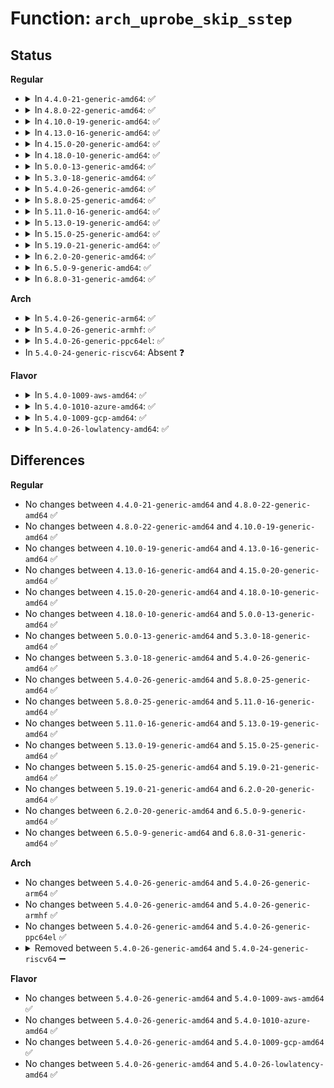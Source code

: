 # Function: <code>arch_uprobe_skip_sstep</code>

## Status
<b>Regular</b>
<ul>
<li>
<details>
<summary>In <code>4.4.0-21-generic-amd64</code>: ✅</summary>

```c
bool arch_uprobe_skip_sstep(struct arch_uprobe * auprobe, struct pt_regs * regs)
```

```json
{
  "name": "arch_uprobe_skip_sstep",
  "collision_type": "Unique Global",
  "inline_type": "No",
  "funcs": [
    {
      "addr": 18446744071579263040,
      "name": "arch_uprobe_skip_sstep",
      "external": true,
      "loc": "arch/x86/kernel/uprobes.c:954",
      "file": "arch/x86/kernel/uprobes.c",
      "inline": "seen, unknown",
      "caller_inline": [],
      "caller_func": [
        "kernel/events/uprobes.c:uprobe_notify_resume"
      ]
    }
  ],
  "symbols": [
    {
      "addr": 18446744071579263040,
      "name": "arch_uprobe_skip_sstep",
      "section": ".text",
      "bind": "STB_GLOBAL",
      "size": 93
    }
  ]
}
```
</details>
</li>
<li>
<details>
<summary>In <code>4.8.0-22-generic-amd64</code>: ✅</summary>

```c
bool arch_uprobe_skip_sstep(struct arch_uprobe * auprobe, struct pt_regs * regs)
```

```json
{
  "name": "arch_uprobe_skip_sstep",
  "collision_type": "Unique Global",
  "inline_type": "No",
  "funcs": [
    {
      "addr": 18446744071579262240,
      "name": "arch_uprobe_skip_sstep",
      "external": true,
      "loc": "arch/x86/kernel/uprobes.c:954",
      "file": "arch/x86/kernel/uprobes.c",
      "inline": "seen, unknown",
      "caller_inline": [],
      "caller_func": [
        "kernel/events/uprobes.c:uprobe_notify_resume"
      ]
    }
  ],
  "symbols": [
    {
      "addr": 18446744071579262240,
      "name": "arch_uprobe_skip_sstep",
      "section": ".text",
      "bind": "STB_GLOBAL",
      "size": 93
    }
  ]
}
```
</details>
</li>
<li>
<details>
<summary>In <code>4.10.0-19-generic-amd64</code>: ✅</summary>

```c
bool arch_uprobe_skip_sstep(struct arch_uprobe * auprobe, struct pt_regs * regs)
```

```json
{
  "name": "arch_uprobe_skip_sstep",
  "collision_type": "Unique Global",
  "inline_type": "No",
  "funcs": [
    {
      "addr": 18446744071579275856,
      "name": "arch_uprobe_skip_sstep",
      "external": true,
      "loc": "arch/x86/kernel/uprobes.c:954",
      "file": "arch/x86/kernel/uprobes.c",
      "inline": "seen, unknown",
      "caller_inline": [],
      "caller_func": [
        "kernel/events/uprobes.c:uprobe_notify_resume"
      ]
    }
  ],
  "symbols": [
    {
      "addr": 18446744071579275856,
      "name": "arch_uprobe_skip_sstep",
      "section": ".text",
      "bind": "STB_GLOBAL",
      "size": 93
    }
  ]
}
```
</details>
</li>
<li>
<details>
<summary>In <code>4.13.0-16-generic-amd64</code>: ✅</summary>

```c
bool arch_uprobe_skip_sstep(struct arch_uprobe * auprobe, struct pt_regs * regs)
```

```json
{
  "name": "arch_uprobe_skip_sstep",
  "collision_type": "Unique Global",
  "inline_type": "No",
  "funcs": [
    {
      "addr": 18446744071579272448,
      "name": "arch_uprobe_skip_sstep",
      "external": true,
      "loc": "arch/x86/kernel/uprobes.c:954",
      "file": "arch/x86/kernel/uprobes.c",
      "inline": "seen, unknown",
      "caller_inline": [],
      "caller_func": [
        "kernel/events/uprobes.c:uprobe_notify_resume"
      ]
    }
  ],
  "symbols": [
    {
      "addr": 18446744071579272448,
      "name": "arch_uprobe_skip_sstep",
      "section": ".text",
      "bind": "STB_GLOBAL",
      "size": 93
    }
  ]
}
```
</details>
</li>
<li>
<details>
<summary>In <code>4.15.0-20-generic-amd64</code>: ✅</summary>

```c
bool arch_uprobe_skip_sstep(struct arch_uprobe * auprobe, struct pt_regs * regs)
```

```json
{
  "name": "arch_uprobe_skip_sstep",
  "collision_type": "Unique Global",
  "inline_type": "No",
  "funcs": [
    {
      "addr": 18446744071579289568,
      "name": "arch_uprobe_skip_sstep",
      "external": true,
      "loc": "arch/x86/kernel/uprobes.c:957",
      "file": "arch/x86/kernel/uprobes.c",
      "inline": "seen, unknown",
      "caller_inline": [],
      "caller_func": [
        "kernel/events/uprobes.c:uprobe_notify_resume"
      ]
    }
  ],
  "symbols": [
    {
      "addr": 18446744071579289568,
      "name": "arch_uprobe_skip_sstep",
      "section": ".text",
      "bind": "STB_GLOBAL",
      "size": 96
    }
  ]
}
```
</details>
</li>
<li>
<details>
<summary>In <code>4.18.0-10-generic-amd64</code>: ✅</summary>

```c
bool arch_uprobe_skip_sstep(struct arch_uprobe * auprobe, struct pt_regs * regs)
```

```json
{
  "name": "arch_uprobe_skip_sstep",
  "collision_type": "Unique Global",
  "inline_type": "No",
  "funcs": [
    {
      "addr": 18446744071579301488,
      "name": "arch_uprobe_skip_sstep",
      "external": true,
      "loc": "arch/x86/kernel/uprobes.c:1060",
      "file": "arch/x86/kernel/uprobes.c",
      "inline": "seen, unknown",
      "caller_inline": [],
      "caller_func": [
        "kernel/events/uprobes.c:uprobe_notify_resume"
      ]
    }
  ],
  "symbols": [
    {
      "addr": 18446744071579301488,
      "name": "arch_uprobe_skip_sstep",
      "section": ".text",
      "bind": "STB_GLOBAL",
      "size": 82
    }
  ]
}
```
</details>
</li>
<li>
<details>
<summary>In <code>5.0.0-13-generic-amd64</code>: ✅</summary>

```c
bool arch_uprobe_skip_sstep(struct arch_uprobe * auprobe, struct pt_regs * regs)
```

```json
{
  "name": "arch_uprobe_skip_sstep",
  "collision_type": "Unique Global",
  "inline_type": "No",
  "funcs": [
    {
      "addr": 18446744071579326176,
      "name": "arch_uprobe_skip_sstep",
      "external": true,
      "loc": "arch/x86/kernel/uprobes.c:1060",
      "file": "arch/x86/kernel/uprobes.c",
      "inline": "seen, unknown",
      "caller_inline": [],
      "caller_func": [
        "kernel/events/uprobes.c:uprobe_notify_resume"
      ]
    }
  ],
  "symbols": [
    {
      "addr": 18446744071579326176,
      "name": "arch_uprobe_skip_sstep",
      "section": ".text",
      "bind": "STB_GLOBAL",
      "size": 82
    }
  ]
}
```
</details>
</li>
<li>
<details>
<summary>In <code>5.3.0-18-generic-amd64</code>: ✅</summary>

```c
bool arch_uprobe_skip_sstep(struct arch_uprobe * auprobe, struct pt_regs * regs)
```

```json
{
  "name": "arch_uprobe_skip_sstep",
  "collision_type": "Unique Global",
  "inline_type": "No",
  "funcs": [
    {
      "addr": 18446744071579341424,
      "name": "arch_uprobe_skip_sstep",
      "external": true,
      "loc": "arch/x86/kernel/uprobes.c:1051",
      "file": "arch/x86/kernel/uprobes.c",
      "inline": "seen, unknown",
      "caller_inline": [],
      "caller_func": [
        "kernel/events/uprobes.c:handle_swbp"
      ]
    }
  ],
  "symbols": [
    {
      "addr": 18446744071579341424,
      "name": "arch_uprobe_skip_sstep",
      "section": ".text",
      "bind": "STB_GLOBAL",
      "size": 82
    }
  ]
}
```
</details>
</li>
<li>
<details>
<summary>In <code>5.4.0-26-generic-amd64</code>: ✅</summary>

```c
bool arch_uprobe_skip_sstep(struct arch_uprobe * auprobe, struct pt_regs * regs)
```

```json
{
  "name": "arch_uprobe_skip_sstep",
  "collision_type": "Unique Global",
  "inline_type": "No",
  "funcs": [
    {
      "addr": 18446744071579345600,
      "name": "arch_uprobe_skip_sstep",
      "external": true,
      "loc": "arch/x86/kernel/uprobes.c:1051",
      "file": "arch/x86/kernel/uprobes.c",
      "inline": "seen, unknown",
      "caller_inline": [],
      "caller_func": [
        "kernel/events/uprobes.c:handle_swbp"
      ]
    }
  ],
  "symbols": [
    {
      "addr": 18446744071579345600,
      "name": "arch_uprobe_skip_sstep",
      "section": ".text",
      "bind": "STB_GLOBAL",
      "size": 82
    }
  ]
}
```
</details>
</li>
<li>
<details>
<summary>In <code>5.8.0-25-generic-amd64</code>: ✅</summary>

```c
bool arch_uprobe_skip_sstep(struct arch_uprobe * auprobe, struct pt_regs * regs)
```

```json
{
  "name": "arch_uprobe_skip_sstep",
  "collision_type": "Unique Global",
  "inline_type": "No",
  "funcs": [
    {
      "addr": 18446744071579375392,
      "name": "arch_uprobe_skip_sstep",
      "external": true,
      "loc": "arch/x86/kernel/uprobes.c:1051",
      "file": "arch/x86/kernel/uprobes.c",
      "inline": "seen, unknown",
      "caller_inline": [],
      "caller_func": [
        "kernel/events/uprobes.c:handle_swbp"
      ]
    }
  ],
  "symbols": [
    {
      "addr": 18446744071579375392,
      "name": "arch_uprobe_skip_sstep",
      "section": ".text",
      "bind": "STB_GLOBAL",
      "size": 82
    }
  ]
}
```
</details>
</li>
<li>
<details>
<summary>In <code>5.11.0-16-generic-amd64</code>: ✅</summary>

```c
bool arch_uprobe_skip_sstep(struct arch_uprobe * auprobe, struct pt_regs * regs)
```

```json
{
  "name": "arch_uprobe_skip_sstep",
  "collision_type": "Unique Global",
  "inline_type": "No",
  "funcs": [
    {
      "addr": 18446744071579374016,
      "name": "arch_uprobe_skip_sstep",
      "external": true,
      "loc": "arch/x86/kernel/uprobes.c:1055",
      "file": "arch/x86/kernel/uprobes.c",
      "inline": "seen, unknown",
      "caller_inline": [],
      "caller_func": [
        "kernel/events/uprobes.c:handle_swbp"
      ]
    }
  ],
  "symbols": [
    {
      "addr": 18446744071579374016,
      "name": "arch_uprobe_skip_sstep",
      "section": ".text",
      "bind": "STB_GLOBAL",
      "size": 82
    }
  ]
}
```
</details>
</li>
<li>
<details>
<summary>In <code>5.13.0-19-generic-amd64</code>: ✅</summary>

```c
bool arch_uprobe_skip_sstep(struct arch_uprobe * auprobe, struct pt_regs * regs)
```

```json
{
  "name": "arch_uprobe_skip_sstep",
  "collision_type": "Unique Global",
  "inline_type": "No",
  "funcs": [
    {
      "addr": 18446744071579377632,
      "name": "arch_uprobe_skip_sstep",
      "external": true,
      "loc": "arch/x86/kernel/uprobes.c:1055",
      "file": "arch/x86/kernel/uprobes.c",
      "inline": "seen, unknown",
      "caller_inline": [],
      "caller_func": [
        "kernel/events/uprobes.c:handle_swbp"
      ]
    }
  ],
  "symbols": [
    {
      "addr": 18446744071579377632,
      "name": "arch_uprobe_skip_sstep",
      "section": ".text",
      "bind": "STB_GLOBAL",
      "size": 82
    }
  ]
}
```
</details>
</li>
<li>
<details>
<summary>In <code>5.15.0-25-generic-amd64</code>: ✅</summary>

```c
bool arch_uprobe_skip_sstep(struct arch_uprobe * auprobe, struct pt_regs * regs)
```

```json
{
  "name": "arch_uprobe_skip_sstep",
  "collision_type": "Unique Global",
  "inline_type": "No",
  "funcs": [
    {
      "addr": 18446744071579439168,
      "name": "arch_uprobe_skip_sstep",
      "external": true,
      "loc": "arch/x86/kernel/uprobes.c:1055",
      "file": "arch/x86/kernel/uprobes.c",
      "inline": "seen, unknown",
      "caller_inline": [],
      "caller_func": [
        "kernel/events/uprobes.c:uprobe_notify_resume"
      ]
    }
  ],
  "symbols": [
    {
      "addr": 18446744071579439168,
      "name": "arch_uprobe_skip_sstep",
      "section": ".text",
      "bind": "STB_GLOBAL",
      "size": 82
    }
  ]
}
```
</details>
</li>
<li>
<details>
<summary>In <code>5.19.0-21-generic-amd64</code>: ✅</summary>

```c
bool arch_uprobe_skip_sstep(struct arch_uprobe * auprobe, struct pt_regs * regs)
```

```json
{
  "name": "arch_uprobe_skip_sstep",
  "collision_type": "Unique Global",
  "inline_type": "No",
  "funcs": [
    {
      "addr": 18446744071579509040,
      "name": "arch_uprobe_skip_sstep",
      "external": true,
      "loc": "arch/x86/kernel/uprobes.c:1055",
      "file": "arch/x86/kernel/uprobes.c",
      "inline": "seen, unknown",
      "caller_inline": [],
      "caller_func": [
        "kernel/events/uprobes.c:uprobe_notify_resume"
      ]
    }
  ],
  "symbols": [
    {
      "addr": 18446744071579509040,
      "name": "arch_uprobe_skip_sstep",
      "section": ".text",
      "bind": "STB_GLOBAL",
      "size": 91
    }
  ]
}
```
</details>
</li>
<li>
<details>
<summary>In <code>6.2.0-20-generic-amd64</code>: ✅</summary>

```c
bool arch_uprobe_skip_sstep(struct arch_uprobe * auprobe, struct pt_regs * regs)
```

```json
{
  "name": "arch_uprobe_skip_sstep",
  "collision_type": "Unique Global",
  "inline_type": "No",
  "funcs": [
    {
      "addr": 18446744071579607664,
      "name": "arch_uprobe_skip_sstep",
      "external": true,
      "loc": "arch/x86/kernel/uprobes.c:1057",
      "file": "arch/x86/kernel/uprobes.c",
      "inline": "seen, unknown",
      "caller_inline": [],
      "caller_func": [
        "kernel/events/uprobes.c:uprobe_notify_resume"
      ]
    }
  ],
  "symbols": [
    {
      "addr": 18446744071579607664,
      "name": "arch_uprobe_skip_sstep",
      "section": ".text",
      "bind": "STB_GLOBAL",
      "size": 91
    }
  ]
}
```
</details>
</li>
<li>
<details>
<summary>In <code>6.5.0-9-generic-amd64</code>: ✅</summary>

```c
bool arch_uprobe_skip_sstep(struct arch_uprobe * auprobe, struct pt_regs * regs)
```

```json
{
  "name": "arch_uprobe_skip_sstep",
  "collision_type": "Unique Global",
  "inline_type": "No",
  "funcs": [
    {
      "addr": 18446744071579620416,
      "name": "arch_uprobe_skip_sstep",
      "external": true,
      "loc": "arch/x86/kernel/uprobes.c:1057",
      "file": "arch/x86/kernel/uprobes.c",
      "inline": "seen, unknown",
      "caller_inline": [],
      "caller_func": [
        "kernel/events/uprobes.c:uprobe_notify_resume"
      ]
    }
  ],
  "symbols": [
    {
      "addr": 18446744071579620416,
      "name": "arch_uprobe_skip_sstep",
      "section": ".text",
      "bind": "STB_GLOBAL",
      "size": 91
    }
  ]
}
```
</details>
</li>
<li>
<details>
<summary>In <code>6.8.0-31-generic-amd64</code>: ✅</summary>

```c
bool arch_uprobe_skip_sstep(struct arch_uprobe * auprobe, struct pt_regs * regs)
```

```json
{
  "name": "arch_uprobe_skip_sstep",
  "collision_type": "Unique Global",
  "inline_type": "No",
  "funcs": [
    {
      "addr": 18446744071579649472,
      "name": "arch_uprobe_skip_sstep",
      "external": true,
      "loc": "arch/x86/kernel/uprobes.c:1057",
      "file": "arch/x86/kernel/uprobes.c",
      "inline": "seen, unknown",
      "caller_inline": [],
      "caller_func": [
        "kernel/events/uprobes.c:uprobe_notify_resume"
      ]
    }
  ],
  "symbols": [
    {
      "addr": 18446744071579649472,
      "name": "arch_uprobe_skip_sstep",
      "section": ".text",
      "bind": "STB_GLOBAL",
      "size": 91
    }
  ]
}
```
</details>
</li>
</ul>
<b>Arch</b>
<ul>
<li>
<details>
<summary>In <code>5.4.0-26-generic-arm64</code>: ✅</summary>

```c
bool arch_uprobe_skip_sstep(struct arch_uprobe * auprobe, struct pt_regs * regs)
```

```json
{
  "name": "arch_uprobe_skip_sstep",
  "collision_type": "Unique Global",
  "inline_type": "No",
  "funcs": [
    {
      "addr": 18446603336490338624,
      "name": "arch_uprobe_skip_sstep",
      "external": true,
      "loc": "arch/arm64/kernel/probes/uprobes.c:103",
      "file": "arch/arm64/kernel/probes/uprobes.c",
      "inline": "seen, unknown",
      "caller_inline": [],
      "caller_func": [
        "kernel/events/uprobes.c:uprobe_notify_resume"
      ]
    }
  ],
  "symbols": [
    {
      "addr": 18446603336490338624,
      "name": "arch_uprobe_skip_sstep",
      "section": ".text",
      "bind": "STB_GLOBAL",
      "size": 84
    }
  ]
}
```
</details>
</li>
<li>
<details>
<summary>In <code>5.4.0-26-generic-armhf</code>: ✅</summary>

```c
bool arch_uprobe_skip_sstep(struct arch_uprobe * auprobe, struct pt_regs * regs)
```

```json
{
  "name": "arch_uprobe_skip_sstep",
  "collision_type": "Unique Global",
  "inline_type": "No",
  "funcs": [
    {
      "addr": 3224533588,
      "name": "arch_uprobe_skip_sstep",
      "external": true,
      "loc": "arch/arm/probes/uprobes/core.c:46",
      "file": "arch/arm/probes/uprobes/core.c",
      "inline": "seen, unknown",
      "caller_inline": [],
      "caller_func": [
        "kernel/events/uprobes.c:handle_swbp"
      ]
    }
  ],
  "symbols": [
    {
      "addr": 3224533588,
      "name": "arch_uprobe_skip_sstep",
      "section": ".text",
      "bind": "STB_GLOBAL",
      "size": 64
    }
  ]
}
```
</details>
</li>
<li>
<details>
<summary>In <code>5.4.0-26-generic-ppc64el</code>: ✅</summary>

```c
bool arch_uprobe_skip_sstep(struct arch_uprobe * auprobe, struct pt_regs * regs)
```

```json
{
  "name": "arch_uprobe_skip_sstep",
  "collision_type": "Unique Global",
  "inline_type": "No",
  "funcs": [
    {
      "addr": 13835058055282591120,
      "name": "arch_uprobe_skip_sstep",
      "external": true,
      "loc": "arch/powerpc/kernel/uprobes.c:168",
      "file": "arch/powerpc/kernel/uprobes.c",
      "inline": "seen, unknown",
      "caller_inline": [],
      "caller_func": [
        "kernel/events/uprobes.c:handle_swbp"
      ]
    }
  ],
  "symbols": [
    {
      "addr": 13835058055282591120,
      "name": "arch_uprobe_skip_sstep",
      "section": ".text",
      "bind": "STB_GLOBAL",
      "size": 72
    }
  ]
}
```
</details>
</li>
<li>
In <code>5.4.0-24-generic-riscv64</code>: Absent ❓
</li>
</ul>
<b>Flavor</b>
<ul>
<li>
<details>
<summary>In <code>5.4.0-1009-aws-amd64</code>: ✅</summary>

```c
bool arch_uprobe_skip_sstep(struct arch_uprobe * auprobe, struct pt_regs * regs)
```

```json
{
  "name": "arch_uprobe_skip_sstep",
  "collision_type": "Unique Global",
  "inline_type": "No",
  "funcs": [
    {
      "addr": 18446744071579341504,
      "name": "arch_uprobe_skip_sstep",
      "external": true,
      "loc": "arch/x86/kernel/uprobes.c:1051",
      "file": "arch/x86/kernel/uprobes.c",
      "inline": "seen, unknown",
      "caller_inline": [],
      "caller_func": [
        "kernel/events/uprobes.c:handle_swbp"
      ]
    }
  ],
  "symbols": [
    {
      "addr": 18446744071579341504,
      "name": "arch_uprobe_skip_sstep",
      "section": ".text",
      "bind": "STB_GLOBAL",
      "size": 82
    }
  ]
}
```
</details>
</li>
<li>
<details>
<summary>In <code>5.4.0-1010-azure-amd64</code>: ✅</summary>

```c
bool arch_uprobe_skip_sstep(struct arch_uprobe * auprobe, struct pt_regs * regs)
```

```json
{
  "name": "arch_uprobe_skip_sstep",
  "collision_type": "Unique Global",
  "inline_type": "No",
  "funcs": [
    {
      "addr": 18446744071579273840,
      "name": "arch_uprobe_skip_sstep",
      "external": true,
      "loc": "arch/x86/kernel/uprobes.c:1051",
      "file": "arch/x86/kernel/uprobes.c",
      "inline": "seen, unknown",
      "caller_inline": [],
      "caller_func": [
        "kernel/events/uprobes.c:handle_swbp"
      ]
    }
  ],
  "symbols": [
    {
      "addr": 18446744071579273840,
      "name": "arch_uprobe_skip_sstep",
      "section": ".text",
      "bind": "STB_GLOBAL",
      "size": 82
    }
  ]
}
```
</details>
</li>
<li>
<details>
<summary>In <code>5.4.0-1009-gcp-amd64</code>: ✅</summary>

```c
bool arch_uprobe_skip_sstep(struct arch_uprobe * auprobe, struct pt_regs * regs)
```

```json
{
  "name": "arch_uprobe_skip_sstep",
  "collision_type": "Unique Global",
  "inline_type": "No",
  "funcs": [
    {
      "addr": 18446744071579341424,
      "name": "arch_uprobe_skip_sstep",
      "external": true,
      "loc": "arch/x86/kernel/uprobes.c:1051",
      "file": "arch/x86/kernel/uprobes.c",
      "inline": "seen, unknown",
      "caller_inline": [],
      "caller_func": [
        "kernel/events/uprobes.c:handle_swbp"
      ]
    }
  ],
  "symbols": [
    {
      "addr": 18446744071579341424,
      "name": "arch_uprobe_skip_sstep",
      "section": ".text",
      "bind": "STB_GLOBAL",
      "size": 82
    }
  ]
}
```
</details>
</li>
<li>
<details>
<summary>In <code>5.4.0-26-lowlatency-amd64</code>: ✅</summary>

```c
bool arch_uprobe_skip_sstep(struct arch_uprobe * auprobe, struct pt_regs * regs)
```

```json
{
  "name": "arch_uprobe_skip_sstep",
  "collision_type": "Unique Global",
  "inline_type": "No",
  "funcs": [
    {
      "addr": 18446744071579349872,
      "name": "arch_uprobe_skip_sstep",
      "external": true,
      "loc": "arch/x86/kernel/uprobes.c:1051",
      "file": "arch/x86/kernel/uprobes.c",
      "inline": "seen, unknown",
      "caller_inline": [],
      "caller_func": [
        "kernel/events/uprobes.c:handle_swbp"
      ]
    }
  ],
  "symbols": [
    {
      "addr": 18446744071579349872,
      "name": "arch_uprobe_skip_sstep",
      "section": ".text",
      "bind": "STB_GLOBAL",
      "size": 82
    }
  ]
}
```
</details>
</li>
</ul>

## Differences
<b>Regular</b>
<ul>
<li>
No changes between <code>4.4.0-21-generic-amd64</code> and <code>4.8.0-22-generic-amd64</code> ✅
</li>
<li>
No changes between <code>4.8.0-22-generic-amd64</code> and <code>4.10.0-19-generic-amd64</code> ✅
</li>
<li>
No changes between <code>4.10.0-19-generic-amd64</code> and <code>4.13.0-16-generic-amd64</code> ✅
</li>
<li>
No changes between <code>4.13.0-16-generic-amd64</code> and <code>4.15.0-20-generic-amd64</code> ✅
</li>
<li>
No changes between <code>4.15.0-20-generic-amd64</code> and <code>4.18.0-10-generic-amd64</code> ✅
</li>
<li>
No changes between <code>4.18.0-10-generic-amd64</code> and <code>5.0.0-13-generic-amd64</code> ✅
</li>
<li>
No changes between <code>5.0.0-13-generic-amd64</code> and <code>5.3.0-18-generic-amd64</code> ✅
</li>
<li>
No changes between <code>5.3.0-18-generic-amd64</code> and <code>5.4.0-26-generic-amd64</code> ✅
</li>
<li>
No changes between <code>5.4.0-26-generic-amd64</code> and <code>5.8.0-25-generic-amd64</code> ✅
</li>
<li>
No changes between <code>5.8.0-25-generic-amd64</code> and <code>5.11.0-16-generic-amd64</code> ✅
</li>
<li>
No changes between <code>5.11.0-16-generic-amd64</code> and <code>5.13.0-19-generic-amd64</code> ✅
</li>
<li>
No changes between <code>5.13.0-19-generic-amd64</code> and <code>5.15.0-25-generic-amd64</code> ✅
</li>
<li>
No changes between <code>5.15.0-25-generic-amd64</code> and <code>5.19.0-21-generic-amd64</code> ✅
</li>
<li>
No changes between <code>5.19.0-21-generic-amd64</code> and <code>6.2.0-20-generic-amd64</code> ✅
</li>
<li>
No changes between <code>6.2.0-20-generic-amd64</code> and <code>6.5.0-9-generic-amd64</code> ✅
</li>
<li>
No changes between <code>6.5.0-9-generic-amd64</code> and <code>6.8.0-31-generic-amd64</code> ✅
</li>
</ul>
<b>Arch</b>
<ul>
<li>
No changes between <code>5.4.0-26-generic-amd64</code> and <code>5.4.0-26-generic-arm64</code> ✅
</li>
<li>
No changes between <code>5.4.0-26-generic-amd64</code> and <code>5.4.0-26-generic-armhf</code> ✅
</li>
<li>
No changes between <code>5.4.0-26-generic-amd64</code> and <code>5.4.0-26-generic-ppc64el</code> ✅
</li>
<li>
<details>
<summary>Removed between <code>5.4.0-26-generic-amd64</code> and <code>5.4.0-24-generic-riscv64</code> ➖</summary>

```c
bool arch_uprobe_skip_sstep(struct arch_uprobe * auprobe, struct pt_regs * regs)
```
</details>
</li>
</ul>
<b>Flavor</b>
<ul>
<li>
No changes between <code>5.4.0-26-generic-amd64</code> and <code>5.4.0-1009-aws-amd64</code> ✅
</li>
<li>
No changes between <code>5.4.0-26-generic-amd64</code> and <code>5.4.0-1010-azure-amd64</code> ✅
</li>
<li>
No changes between <code>5.4.0-26-generic-amd64</code> and <code>5.4.0-1009-gcp-amd64</code> ✅
</li>
<li>
No changes between <code>5.4.0-26-generic-amd64</code> and <code>5.4.0-26-lowlatency-amd64</code> ✅
</li>
</ul>
